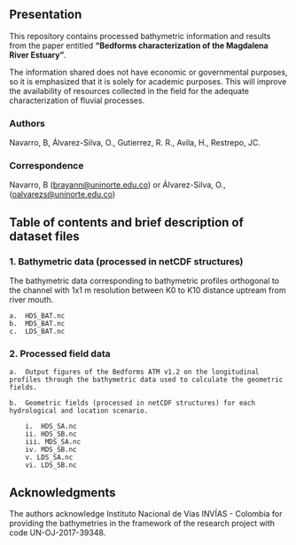 ## Presentation

This repository contains processed bathymetric information and results from the paper entitled **“Bedforms characterization of the Magdalena River Estuary”**.

The information shared does not have economic or governmental purposes, so it is emphasized that it is solely for academic purposes. This will improve the availability of resources collected in the field for the adequate characterization of fluvial processes.

### Authors

Navarro, B, Álvarez-Silva, O., Gutierrez, R. R., Avila, H., Restrepo, JC.

### Correspondence

Navarro, B (brayann@uninorte.edu.co) or Álvarez-Silva, O., (oalvarezs@uninorte.edu.co)

## Table of contents and brief description of dataset files 

### 1.	Bathymetric data (processed in netCDF structures)

The bathymetric data corresponding to bathymetric profiles orthogonal to the channel with 1x1 m resolution between K0 to K10 distance uptream from river mouth.

    a.	HDS_BAT.nc
    b.	MDS_BAT.nc
    c.	LDS_BAT.nc

### 2.	Processed field data

    a.	Output figures of the Bedforms ATM v1.2 on the longitudinal profiles through the bathymetric data used to calculate the geometric fields.

    b.	Geometric fields (processed in netCDF structures) for each hydrological and location scenario. 

        i.	HDS_SA.nc
        ii. HDS_SB.nc
        iii. MDS_SA.nc
        iv. MDS_SB.nc
        v. LDS_SA.nc
        vi. LDS_SB.nc

## Acknowledgments

The authors acknowledge Instituto Nacional de Vías INVÍAS - Colombia for providing the bathymetries in the framework of the research project with code UN-OJ-2017-39348.


